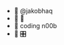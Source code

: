 - 💛 @jakobhaq
- 🧡 🎹
- 💜 coding n00b
- 💙 🎛️

<!---
jakobhaq/jakobhaq is a ✨ special ✨ repository because its `README.md` (this file) appears on your GitHub profile.
You can click the Preview link to take a look at your changes.
--->
